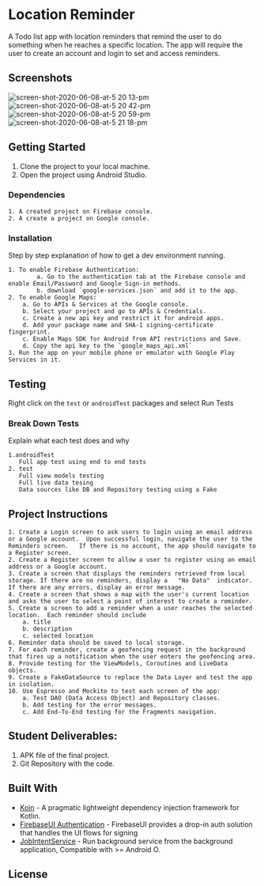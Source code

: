 # Location Reminder

A Todo list app with location reminders that remind the user to do something when he reaches a specific location. The app will require the user to create an account and login to set and access reminders.

## Screenshots

![screen-shot-2020-06-08-at-5 20 13-pm](https://user-images.githubusercontent.com/74428638/218548507-ac7d0906-5c27-482d-aea6-1fd2e3bd28cc.png)
![screen-shot-2020-06-08-at-5 20 42-pm](https://user-images.githubusercontent.com/74428638/218548521-b3c8c4ff-395c-4eae-b0b3-d3ff26e5cd2d.png)
![screen-shot-2020-06-08-at-5 20 59-pm](https://user-images.githubusercontent.com/74428638/218548531-f21faba7-bebe-41f1-9b71-8fd1499f333c.png)
![screen-shot-2020-06-08-at-5 21 18-pm](https://user-images.githubusercontent.com/74428638/218548554-4de1c16d-fa47-45a0-ad13-7f2f74495441.png)

## Getting Started

1. Clone the project to your local machine.
2. Open the project using Android Studio.

### Dependencies

```
1. A created project on Firebase console.
2. A create a project on Google console.
```

### Installation

Step by step explanation of how to get a dev environment running.

```
1. To enable Firebase Authentication:
        a. Go to the authentication tab at the Firebase console and enable Email/Password and Google Sign-in methods.
        b. download `google-services.json` and add it to the app.
2. To enable Google Maps:
    a. Go to APIs & Services at the Google console.
    b. Select your project and go to APIs & Credentials.
    c. Create a new api key and restrict it for android apps.
    d. Add your package name and SHA-1 signing-certificate fingerprint.
    c. Enable Maps SDK for Android from API restrictions and Save.
    d. Copy the api key to the `google_maps_api.xml`
3. Run the app on your mobile phone or emulator with Google Play Services in it.
```

## Testing

Right click on the `test` or `androidTest` packages and select Run Tests

### Break Down Tests

Explain what each test does and why

```
1.androidTest
   Full app test using end to end tests
2. test
   Full view models testing
   Full live data tesing
   Data sources like DB and Repository testing using a Fake
```

## Project Instructions
    1. Create a Login screen to ask users to login using an email address or a Google account.  Upon successful login, navigate the user to the Reminders screen.   If there is no account, the app should navigate to a Register screen.
    2. Create a Register screen to allow a user to register using an email address or a Google account.
    3. Create a screen that displays the reminders retrieved from local storage. If there are no reminders, display a   "No Data"  indicator.  If there are any errors, display an error message.
    4. Create a screen that shows a map with the user's current location and asks the user to select a point of interest to create a reminder.
    5. Create a screen to add a reminder when a user reaches the selected location.  Each reminder should include
        a. title
        b. description
        c. selected location
    6. Reminder data should be saved to local storage.
    7. For each reminder, create a geofencing request in the background that fires up a notification when the user enters the geofencing area.
    8. Provide testing for the ViewModels, Coroutines and LiveData objects.
    9. Create a FakeDataSource to replace the Data Layer and test the app in isolation.
    10. Use Espresso and Mockito to test each screen of the app:
        a. Test DAO (Data Access Object) and Repository classes.
        b. Add testing for the error messages.
        c. Add End-To-End testing for the Fragments navigation.


## Student Deliverables:

1. APK file of the final project.
2. Git Repository with the code.

## Built With

* [Koin](https://github.com/InsertKoinIO/koin) - A pragmatic lightweight dependency injection framework for Kotlin.
* [FirebaseUI Authentication](https://github.com/firebase/FirebaseUI-Android/blob/master/auth/README.md) - FirebaseUI provides a drop-in auth solution that handles the UI flows for signing
* [JobIntentService](https://developer.android.com/reference/androidx/core/app/JobIntentService) - Run background service from the background application, Compatible with >= Android O.

## License

